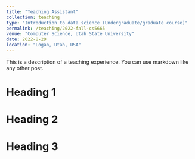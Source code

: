 ```yaml
---
title: "Teaching Assistant"
collection: teaching
type: "Introduction to data science (Undergraduate/graduate course)"
permalink: /teaching/2022-fall-cs5665
venue: "Computer Science, Utah State University"
date: 2022-8-29
location: "Logan, Utah, USA"
---
```


This is a description of a teaching experience. You can use markdown like any other post.

Heading 1
======

Heading 2
======

Heading 3
======
